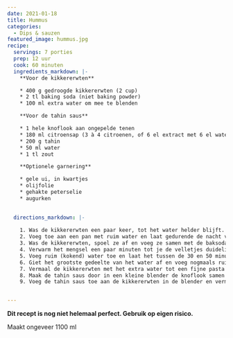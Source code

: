 ```yaml
---
date: 2021-01-18
title: Hummus
categories:
  - Dips & sauzen
featured_image: hummus.jpg
recipe:
  servings: 7 porties
  prep: 12 uur
  cook: 60 minuten
  ingredients_markdown: |-
    **Voor de kikkererwten**

    * 400 g gedroogde kikkererwten (2 cup)
    * 2 tl baking soda (niet baking powder)
    * 100 ml extra water om mee te blenden

    **Voor de tahin saus**

    * 1 hele knoflook aan ongepelde tenen
    * 180 ml citroensap (3 à 4 citroenen, of 6 el extract met 6 el water)
    * 200 g tahin
    * 50 ml water
    * 1 tl zout

    **Optionele garnering**

    * gele ui, in kwartjes
    * olijfolie
    * gehakte peterselie
    * augurken

  
  directions_markdown: |-
    
    1. Was de kikkererwten een paar keer, tot het water helder blijft. Verwijder lelijke kikkererwten.
    2. Voeg toe aan een pan met ruim water en laat gedurende de nacht verdubbelen in grootte, tussen de 12 en 24 uur.
    3. Was de kikkererwten, spoel ze af en voeg ze samen met de baksoda toe aan een grote kookpan. Het moet nog een beetje vochtig zijn, maar niet té.
    4. Verwarm het mengsel een paar minuten tot je de velletjes duidelijk ziet loskomen.
    5. Voeg ruim (kokend) water toe en laat het tussen de 30 en 50 minuten zachtjes koken. In ieder geval totdat de kikkererwten door en door zacht zijn. Verwijder tussendoor het schuim dat naar boven komt drijven met een zeef.
    6. Giet het grootste gedeelte van het water af en voeg nogmaals ruim koud water toe. Giet herhaaldelijk de resterende velletjes er mee af. De velletjes blijven drijven dus je kunt ze er makkelijk uit gieten.
    7. Vermaal de kikkererwten met het extra water tot een fijne pasta in een krachtige keukenmachine of in een blender.
    8. Maak de tahin saus door in een kleine blender de knoflook samen met het citroensap te vermalen. Pak een zeef en druk het mengsel door de zeef met een lepel in een schaal. Voeg de tahin toe en roer tot de saus is opgestijfd. Voeg het water en het zout toe en roer tot een gladde pasta.
    9. Voeg de tahin saus toe aan de kikkererwten in de blender en vermeng. Voeg zonodig nog wat water toe. De hummus mag vloeibaar zijn. Hij stijft uiteindelijk wat op, dan behoudt ie iets beter zijn vorm


---
```


**Dit recept is nog niet helemaal perfect. Gebruik op eigen risico.**

Maakt ongeveer 1100 ml

